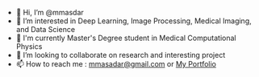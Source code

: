 - 👋 Hi, I’m @mmasdar
- 👀 I’m interested in Deep Learning, Image Processing, Medical Imaging, and Data Science
- 🌱 I'm currently Master's Degree student in Medical Computational Physics
- 💞️ I’m looking to collaborate on research and interesting project
- 📫 How to reach me : mmasadar@gmail.com or [My Portfolio]([http://mahasin.tech/])

<!---
mmasdar/mmasdar is a ✨ special ✨ repository because its `README.md` (this file) appears on your GitHub profile.
You can click the Preview link to take a look at your changes.
--->
